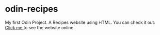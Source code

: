 # odin-recipes
My first Odin Project.
A Recipes website using HTML.
You can check it out:
<a href="https://devmatheussales.github.io/odin-recipes/" > Click me </a> to see the website online.